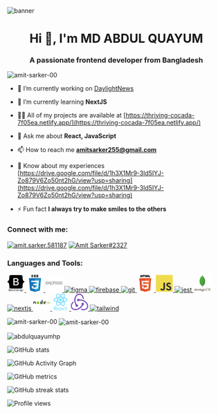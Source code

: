 ![banner](https://i.ibb.co/3p29jZg/Beige-Minimalist-Profile-Linked-In-Banner-2.jpg)
<h1 align="center">Hi 👋, I'm MD ABDUL QUAYUM</h1>
<h3 align="center">A passionate frontend developer from Bangladesh</h3>


<p align="left"> <img src="https://komarev.com/ghpvc/?username=amit-sarker-00&label=Profile%20views&color=0e75b6&style=flat" alt="amit-sarker-00" /> </p>

- 🔭 I’m currently working on [DaylightNews](https://daylight-news-withteam.web.app/)

- 🌱 I’m currently learning **NextJS**

- 👨‍💻 All of my projects are available at [https://thriving-cocada-7f05ea.netlify.app/](https://thriving-cocada-7f05ea.netlify.app/)

- 💬 Ask me about **React, JavaScript**

- 📫 How to reach me **amitsarker255@gmail.com**

- 📄 Know about my experiences [https://drive.google.com/file/d/1h3X1Mr9-3ld5IYJ-Zo879V6Zo50nt2hG/view?usp=sharing](https://drive.google.com/file/d/1h3X1Mr9-3ld5IYJ-Zo879V6Zo50nt2hG/view?usp=sharing)

- ⚡ Fun fact **I always try to make smiles to the others**

<h3 align="left">Connect with me:</h3>
<p align="left">
<a href="https://fb.com/amit.sarker.581187" target="blank"><img align="center" src="https://raw.githubusercontent.com/rahuldkjain/github-profile-readme-generator/master/src/images/icons/Social/facebook.svg" alt="amit.sarker.581187" height="30" width="40" /></a>
<a href="https://discord.gg/Amit Sarker#2327" target="blank"><img align="center" src="https://raw.githubusercontent.com/rahuldkjain/github-profile-readme-generator/master/src/images/icons/Social/discord.svg" alt="Amit Sarker#2327" height="30" width="40" /></a>
</p>

<h3 align="left">Languages and Tools:</h3>
<p align="left"> <a href="https://getbootstrap.com" target="_blank" rel="noreferrer"> <img src="https://raw.githubusercontent.com/devicons/devicon/master/icons/bootstrap/bootstrap-plain-wordmark.svg" alt="bootstrap" width="40" height="40"/> </a> <a href="https://www.w3schools.com/css/" target="_blank" rel="noreferrer"> <img src="https://raw.githubusercontent.com/devicons/devicon/master/icons/css3/css3-original-wordmark.svg" alt="css3" width="40" height="40"/> </a> <a href="https://expressjs.com" target="_blank" rel="noreferrer"> <img src="https://raw.githubusercontent.com/devicons/devicon/master/icons/express/express-original-wordmark.svg" alt="express" width="40" height="40"/> </a> <a href="https://www.figma.com/" target="_blank" rel="noreferrer"> <img src="https://www.vectorlogo.zone/logos/figma/figma-icon.svg" alt="figma" width="40" height="40"/> </a> <a href="https://firebase.google.com/" target="_blank" rel="noreferrer"> <img src="https://www.vectorlogo.zone/logos/firebase/firebase-icon.svg" alt="firebase" width="40" height="40"/> </a> <a href="https://git-scm.com/" target="_blank" rel="noreferrer"> <img src="https://www.vectorlogo.zone/logos/git-scm/git-scm-icon.svg" alt="git" width="40" height="40"/> </a> <a href="https://www.w3.org/html/" target="_blank" rel="noreferrer"> <img src="https://raw.githubusercontent.com/devicons/devicon/master/icons/html5/html5-original-wordmark.svg" alt="html5" width="40" height="40"/> </a> <a href="https://developer.mozilla.org/en-US/docs/Web/JavaScript" target="_blank" rel="noreferrer"> <img src="https://raw.githubusercontent.com/devicons/devicon/master/icons/javascript/javascript-original.svg" alt="javascript" width="40" height="40"/> </a> <a href="https://jestjs.io" target="_blank" rel="noreferrer"> <img src="https://www.vectorlogo.zone/logos/jestjsio/jestjsio-icon.svg" alt="jest" width="40" height="40"/> </a> <a href="https://www.mongodb.com/" target="_blank" rel="noreferrer"> <img src="https://raw.githubusercontent.com/devicons/devicon/master/icons/mongodb/mongodb-original-wordmark.svg" alt="mongodb" width="40" height="40"/> </a> <a href="https://nextjs.org/" target="_blank" rel="noreferrer"> <img src="https://cdn.worldvectorlogo.com/logos/nextjs-2.svg" alt="nextjs" width="40" height="40"/> </a> <a href="https://nodejs.org" target="_blank" rel="noreferrer"> <img src="https://raw.githubusercontent.com/devicons/devicon/master/icons/nodejs/nodejs-original-wordmark.svg" alt="nodejs" width="40" height="40"/> </a> <a href="https://reactjs.org/" target="_blank" rel="noreferrer"> <img src="https://raw.githubusercontent.com/devicons/devicon/master/icons/react/react-original-wordmark.svg" alt="react" width="40" height="40"/> </a> <a href="https://redux.js.org" target="_blank" rel="noreferrer"> <img src="https://raw.githubusercontent.com/devicons/devicon/master/icons/redux/redux-original.svg" alt="redux" width="40" height="40"/> </a> <a href="https://tailwindcss.com/" target="_blank" rel="noreferrer"> <img src="https://www.vectorlogo.zone/logos/tailwindcss/tailwindcss-icon.svg" alt="tailwind" width="40" height="40"/> </a> </p>

<p><img align="left" src="https://github-readme-stats.vercel.app/api/top-langs?username=abdulquayumhp
&show_icons=true&locale=en&layout=compact" alt="amit-sarker-00" /></p>

<p>&nbsp;<img align="center" src="https://github-readme-stats.vercel.app/api?username=abdulquayumhp&show_icons=true&locale=en" alt="amit-sarker-00" /></p>

<p><img align="center" src="https://github-readme-streak-stats.herokuapp.com/?user=abdulquayumhp
&" alt="abdulquayumhp" /></p>

![GitHub stats](https://github-readme-stats.vercel.app/api?username=https://github.com/abdulquayumhp&show_icons=true&count_private=true)  

![GitHub Activity Graph](https://activity-graph.herokuapp.com/graph?username=https://github.com/abdulquayumhp)  

![GitHub metrics](https://metrics.lecoq.io/https://github.com/abdulquayumhp)  

![GitHub streak stats](https://streak-stats.demolab.com/?user=https://github.com/abdulquayumhp)  

![Profile views](https://gpvc.arturio.dev/https://github.com/abdulquayumhp)  
